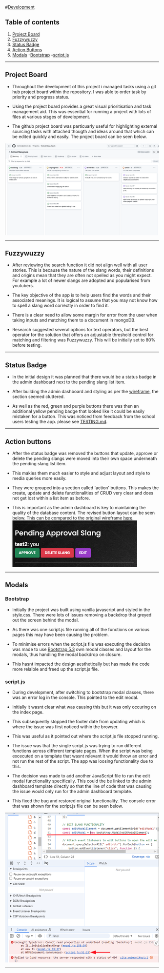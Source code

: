 #[Development](#development)

## Table of contents
1. [Project Board](##project-board)
2. [Fuzzywuzzy](#fuzzywuzzy)
3. [Status Badge](#status-badge)
4. [Action Buttons](#action-buttons)
5. [Modals](#modals)
        -[Bootstrap](#bootstrap)
        -[script.js](#scriptjs)

------

## Project Board

* Throughout the development of this project i managed tasks using a git hub project board within the repository. I was able to order task by priority and progress status.

* Using the project board provides a great visual prioritisation and task management aid. This was essential for running a project with lots of files at various stsges of development.

* The github project board was particuarly useful for highlighting external sourcing tasks with attached thougth and ideas around that which can be edited quickly and easily. The project board can be seen below.

![screenshot](documents/development/github_project_1.png)

------

## Fuzzywuzzy

* After reviewing the search function it did not align well with all user stories. This is because the nature of the slang words, their definitions and origins mean that they are often not spelled as you might expect. For example a lot of newer slangs are adopted and popularised from youtubers.

* The key objective of the app is to help users find the words and their associated meanings. It is logical to assume that you may not know how to spell a slang word correctly in order to find it.

* There is a clear need to allow some margin for error from the user when taking inputs and matching them to a document in mongoDB. 

* Research suggested several options for text operators, but the best operator for the solution that offers an adjustable threshold control for matching and filtering was Fuzzywuzzy. This will be initially set to 80% before testing.

------

## Status Badge

* In the initial design it was planned that there would be a status badge in the admin dashboard next to the pending slang list item.

* After building the admin dashboard and styling as per the [wireframe](documents/wireframes/mobile_admin.png), the section seemed cluttered.

* As well as the red, green and purple buttons there was then an additional yellow pending badge that looked like it could be easily mistaken for a button. This was noticed from feedback from the school users testing the app. please see [TESTING.md](TESTING.md).

------

## Action buttons

* After the status badge was removed the buttons that update, approve or delete the pending slangs were moved into their own space underneath the pending slang list item.

* This makies them much easier to style and adjust layout and style to media queries more easily.

* They were grouped into a section called 'action' buttons. This makes the create, update and delete functionalities of CRUD very clear and does not get lost within a list item as before.

* This is important as the admin dashboard is key to maintaining the quality of the database content. The revised button layout can be seen below. This can be compared to the original wireframe [here](documents/wireframes/mobile_admin.png).
![screenshot](documents/development/action_buttons.png)

------

## Modals

### Bootstrap

* Initially the project was built using vanilla javascript and styled in the style.css. There were lots of issues removing a backdrop that greyed out the screen behind the modal. 

* As there was one script.js file running all of the functions on various pages this may have been causing the problem.

* To minimise errors when the script.js file was executing the decision was made to use [Bootstrap 5.3](https://getbootstrap.com/) own modal classes and layout for the modals, thus handling the modal backdrop on closure.

* This hasnt impacted the design aesthetically but has made the code more relaible and freed up the script.js file.

### script.js

* During development, after switching to bootstrap modal classes, there was an error log in the console. This pointed to the edit modal. 

* Initially it wasnt clear what was causing this but it was only occuring on the index page.

* This subsequently stopped the footer date from updating which is where the issue was first noticed within the browser.

* This was useful as it pointed out where the script.js file stopped running. 

* The issue was that the single script.js was trying to run different functions across different template pages. When the script was being excecuted on a template that wasnt relevant it would throw an error and not run the rest of the script. The app was loosing functionality due to this.

* The decision was made to add another JavaScript file to run the edit modal functionality specifically. This could the be linked to the admin dashboard template directly so that the line of code that was causing the issue would only run for the admin dashboard template.

* This fixed the bug and restored original functionality. The console error that was shown for the script.js file can be seen below.

![screenshot](documents/development/edit_modal_bugfix.png)

------




